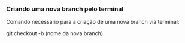 ### Criando uma nova branch pelo terminal

Comando necessário para a criação de uma nova branch via terminal:


git checkout -b (nome da nova branch)

